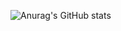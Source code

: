 ![Anurag's GitHub stats](https://github-readme-stats.vercel.app/api?username=KimMG91&show_icons=true&theme=radical)
